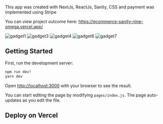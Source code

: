 This app was created with NextJs, ReactJs, Sanity, CSS and payment was implemented using Stripe

You can view project outcome here: https://ecommerce-sanity-nine-omega.vercel.app/

![gadget1](https://user-images.githubusercontent.com/96818824/201788641-96064f51-4415-4c0b-ab7f-1ebb775561b3.png)
![gadget3](https://user-images.githubusercontent.com/96818824/201788658-e708fa23-1669-40ae-8302-3eb488e24f9a.png)
![gadget4](https://user-images.githubusercontent.com/96818824/201788674-7697c8fd-9004-4183-8eb5-201172bb606d.png)
![gadget6](https://user-images.githubusercontent.com/96818824/201788693-7ff83fd7-7faf-47b0-bfde-2871a00324a6.png)
![gadget7](https://user-images.githubusercontent.com/96818824/201788733-62f113b5-7758-4991-bd35-992750e88635.png)

## Getting Started

First, run the development server:

```bash
npm run dev!
yarn dev
```

Open [http://localhost:3000](http://localhost:3000) with your browser to see the result.

You can start editing the page by modifying `pages/index.js`. The page auto-updates as you edit the file.





## Deploy on Vercel
